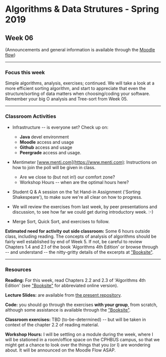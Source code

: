 # Algorithms & Data Strutures - Spring 2019

## Week 06

(Announcements and general information is available through the [Moodle flow](https://cphbusiness.mrooms.net/course/view.php?id=3150)) 

-----------------

### Focus this week
Simple algorithms, analysis, exercises; continued. We will take a look at a more efficient sorting algorithm, and start to appreciate that even the structure/sorting of data matters when choosing/coding your software. Remember your big O analysis and Tree-sort from Week 05.

-----------------

### Classroom Activities 

- Infrastructure -- is everyone set? Check up on:

  * **Java** devel environment
  * **Moodle** access and usage
  * **Github** access and usage
  * **Peergrade** access and usage.

- Mentimeter [www.menti.com](https://www.menti.com): Instructions on how to join the poll will be given in class.
  - Are we close to (but not in!) our comfort zone?
  - Workshop Hours -- when are the optimal hours here?

- Student Q & A session on the 1st Hand-in Assignment ('Sorting Shakespeare'), to make sure we're all clear on how to progress.
- We will review the exercises from last week, by peer presentations and discussion, to see how far we could get during introductory week. :-)
- Merge Sort, Quick Sort, and exercises to follow.


**Estimated need for activity out side classroom:** Some 6 hours outside class, including reading. The concepts of analysis of algorithms should be fairly well established by end of Week 5. If not, be careful to review Chapters 1.4 and 2.1 of the book 'Algorithms 4th Edition' or browse through -- and understand -- the nitty-gritty details of the excerpts at ["Booksite"](https://algs4.cs.princeton.edu/home/).

-----------------
### Resources

**Reading:** For this week, read Chapters 2.2 and 2.3 of 'Algorithms 4th Edition' (see ["Booksite"](https://algs4.cs.princeton.edu/home/) for abbreviated online version). 

**Lecture Slides:** are available from [the present repository](https://github.com/datsoftlyngby/soft2019spring-algorithms/blob/master/Weeklies/Week_06/Slides/02%20Introduction.pdf).

**Code:** you should go through the exercises **with your group**, from scratch, although some assistance is available through the ["Booksite"](https://algs4.cs.princeton.edu/home/).

**Classroom exercises:** TBD (to-be-determined) -- but will be taken in context of the chapter 2.2 of reading material.

**Workshop Hours:** I will be settling on a module during the week, where I will be stationed in a room/office space on the CPHBUS campus, so that we might get a chance to look over the things that you (or I) are wondering about. It will be announced on the Moodle Flow ASAP.
